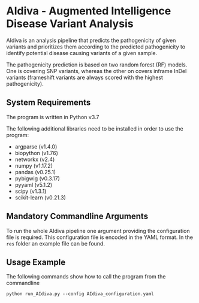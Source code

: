# AIdiva - Augmented Intelligence Disease Variant Analysis

AIdiva is an analysis pipeline that predicts the pathogenicity of given variants and prioritizes them according to the predicted pathogenicity to identify potential disease causing variants of a given sample.

The pathogenicity prediction is based on two random forest (RF) models. One is covering SNP variants, whereas the other on covers inframe InDel variants (frameshift variants are always scored with the highest pathogenicity).

## System Requirements
The program is written in Python v3.7

The following additional libraries need to be installed in order to use the program:

+ argparse (v1.4.0)
+ biopython (v1.76)
+ networkx (v2.4)
+ numpy (v1.17.2)
+ pandas (v0.25.1)
+ pybigwig (v0.3.17)
+ pyyaml (v5.1.2)
+ scipy (v1.3.1)
+ scikit-learn (v0.21.3)


## Mandatory Commandline Arguments

To run the whole AIdiva pipeline one argument providing the configuration file is required.
This configuration file is encoded in the YAML format. In the `res` folder an example file can be found.


## Usage Example

The following commands show how to call the program from the commandline

`python run_AIdiva.py --config AIdiva_configuration.yaml`
